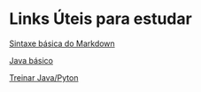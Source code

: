 # Links Úteis para estudar

[Sintaxe básica do Markdown](markdownguide.org/basic-syntax/)

[Java básico](glysns.gitbook.io/java-basico)

[Treinar Java/Pyton](codingbat.com)

